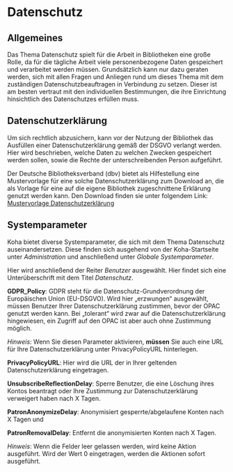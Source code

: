# Datenschutz

## Allgemeines

Das Thema Datenschutz spielt für die Arbeit in Bibliotheken eine große Rolle, da für die tägliche Arbeit viele personenbezogene Daten gespeichert und verarbeitet werden müssen.
Grundsätzlich kann nur dazu geraten werden, sich mit allen Fragen und Anliegen rund um dieses Thema mit dem zuständigen Datenschutzbeauftragen in Verbindung zu setzen. Dieser ist am besten vertraut mit den individuellen Bestimmungen, die ihre Einrichtung hinsichtlich des Datenschutzes erfüllen muss.

## Datenschutzerklärung
Um sich rechtlich abzusichern, kann vor der Nutzung der Bibliothek das Ausfüllen einer Datenschutzerklärung gemäß der DSGVO verlangt werden. Hier wird beschrieben, welche Daten zu welchen Zwecken gespeichert werden sollen, sowie die Rechte der unterschreibenden Person aufgeführt.


Der Deutsche Bibliotheksverband (dbv) bietet als Hilfestellung eine Mustervorlage für eine solche Datenschutzerklärung zum Download an, die als Vorlage für eine auf die eigene Bibliothek zugeschnittene Erklärung genutzt werden kann. Den Download finden sie unter folgendem Link: [Mustervorlage Datenschutzerklärung](https://www.google.com/url?sa=t&rct=j&q=&esrc=s&source=web&cd=&cad=rja&uact=8&ved=2ahUKEwj23t2moN3uAhWR0eAKHUTfC6kQFjAAegQIARAC&url=https%3A%2F%2Fwww.bibliotheksverband.de%2Ffileadmin%2Fuser_upload%2FKommissionen%2FKom_Recht%2FPublikationen_Benutzung%2FAnlage-Datenschutz-fuer-Ihre-Benutzungsordnung-Muster-HM.docx&usg=AOvVaw1uvDuey8cEKCQWYeQ8RqYF "Mustervorlage Datenschutzerklärung")
 
## Systemparameter
Koha bietet diverse Systemparameter, die sich mit dem Thema Datenschutz auseinandersetzen. 
Diese finden sich ausgehend von der Koha-Startseite unter *Administration* und anschließend unter *Globale Systemparameter*.

Hier wird anschließend der Reiter *Benutzer* ausgewählt. Hier findet sich eine Unterüberschrift mit dem Titel *Datenschutz*.

**GDPR_Policy**: GDPR steht für die Datenschutz-Grundverordnung der Europäischen Union (EU-DSGVO). Wird hier „erzwungen“ ausgewählt, müssen Benutzer Ihrer Datenschutzerklärung zustimmen, bevor der OPAC genutzt werden kann. Bei „tolerant“ wird zwar auf die Datenschutzerklärung hingewiesen, ein Zugriff auf den OPAC ist aber auch ohne Zustimmung möglich. 

*Hinweis*: Wenn Sie diesen Parameter aktivieren, **müssen** Sie auch eine URL für Ihre Datenschutzerklärung unter PrivacyPolicyURL hinterlegen.

**PrivacyPolicyURL**: 	Hier wird die URL der in Ihrer geltenden Datenschutzerklärung eingetragen.

**UnsubscribeReflectionDelay**: Sperre Benutzer, die eine Löschung ihres Kontos beantragt oder Ihre Zustimmung zur Datenschutzerklärung verweigert haben nach X Tagen.

**PatronAnonymizeDelay**: Anonymisiert gesperrte/abgelaufene Konten nach X Tagen und 

**PatronRemovalDelay**: Entfernt die anonymisierten Konten nach X Tagen.

*Hinweis*: Wenn die Felder leer gelassen werden, wird keine Aktion ausgeführt. Wird der Wert 0 eingetragen, werden die Aktionen sofort ausgeführt.

